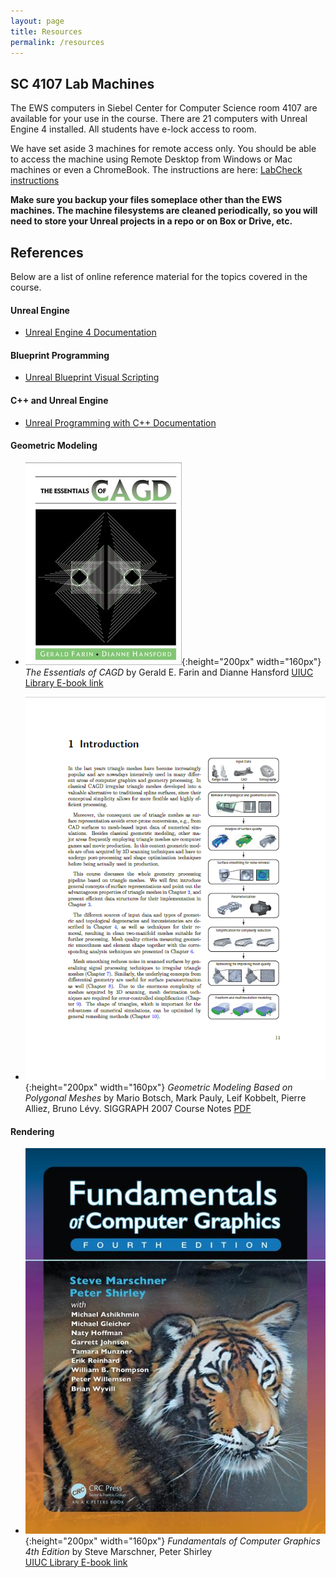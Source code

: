 ```yaml
---
layout: page
title: Resources
permalink: /resources
---
```


## SC 4107 Lab Machines

The EWS computers in Siebel Center for Computer Science room 4107 are available  for your use in the course. There are 21 computers with Unreal Engine 4 installed. All students have e-lock access to room. 

We have set aside 3 machines for remote access only. You should be able to access the machine using Remote Desktop from Windows or Mac machines or even a ChromeBook. The instructions are here: [LabCheck instructions](https://answers.uillinois.edu/illinois.engineering/105329)

**Make sure you backup your files someplace other than the EWS machines. The machine filesystems are cleaned periodically, so you will need to store your Unreal  projects in a repo or on Box or Drive, etc.**

## References

Below are a list of online reference material for the topics covered in the course.

#### Unreal Engine

+ [Unreal Engine 4 Documentation](https://docs.unrealengine.com/4.27/en-US/)

#### Blueprint Programming 

+ [Unreal Blueprint Visual Scripting](https://docs.unrealengine.com/4.27/en-US/ProgrammingAndScripting/Blueprints/)

#### C++ and Unreal Engine

+ [Unreal Programming with C++ Documentation](https://docs.unrealengine.com/4.27/en-US/ProgrammingAndScripting/ProgrammingWithCPP/)

#### Geometric Modeling
+ ![Essentials of CAGD](/img/cagd.jpg){:height="200px" width="160px"}
_The Essentials of CAGD_ by  Gerald E. Farin and Dianne Hansford
[UIUC Library E-book link](https://i-share-uiu.primo.exlibrisgroup.com/permalink/01CARLI_UIU/gpjosq/alma99888760512205899)

+ ![Polygon Mesh Processing](/img/poly.PNG){:height="200px" width="160px"}
_Geometric Modeling Based on Polygonal Meshes_ by  Mario Botsch,  Mark Pauly, Leif Kobbelt,  Pierre Alliez, Bruno Lévy. 
SIGGRAPH 2007 Course Notes [PDF](https://github.com/illinois-cs498gd/illinois-cs498gd.github.io/raw/main/Papers/2007_Meshes_Pauly_course_c23-reduced.pdf)

#### Rendering

+ ![Fundamentals of Computer Graphics 4th Edition by Steve Marschner, Peter Shirley](/img/shirley.jpg){:height="200px" width="160px"}
_Fundamentals of Computer Graphics 4th Edition_ by Steve Marschner, Peter Shirley  
[UIUC Library E-book link](https://i-share-uiu.primo.exlibrisgroup.com/permalink/01CARLI_UIU/gpjosq/alma99945011412205899)
